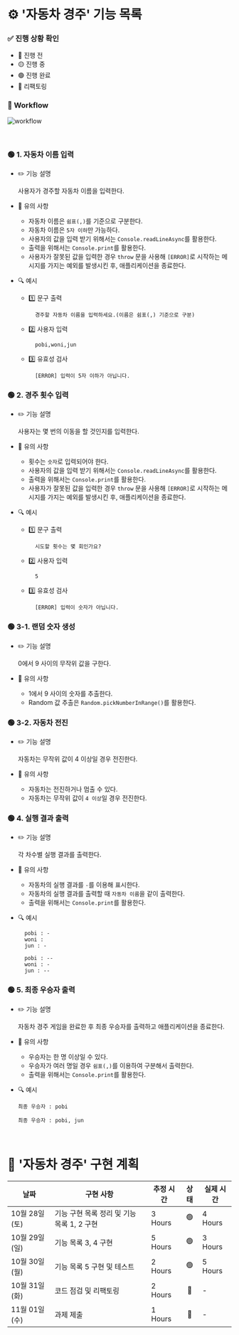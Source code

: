 # ⚙️ '자동차 경주' 기능 목록

### ✅ 진행 상황 확인

- 🔴 진행 전
- 🟡 진행 중
- 🟢 진행 완료
- 🔵 리팩토링

### 🔗 Workflow

![workflow](./workflow.png)

<br />

### 🟢 1. 자동차 이름 입력

- ✏️ 기능 설명

  사용자가 경주할 자동차 이름을 입력한다.

- 🚫 유의 사항

  - 자동차 이름은 `쉼표(,)`를 기준으로 구분한다.
  - 자동차 이름은 `5자 이하`만 가능하다.
  - 사용자의 값을 입력 받기 위해서는 `Console.readLineAsync`를 활용한다.
  - 출력을 위해서는 `Console.print`를 활용한다.
  - 사용자가 잘못된 값을 입력한 경우 `throw` 문을 사용해 `[ERROR]`로 시작하는 메시지를 가지는 예외를 발생시킨 후, 애플리케이션을 종료한다.

- 🔍 예시

  - 1️⃣ 문구 출력

          경주할 자동차 이름을 입력하세요.(이름은 쉼표(,) 기준으로 구분)

  - 2️⃣ 사용자 입력

          pobi,woni,jun

  - 3️⃣ 유효성 검사

          [ERROR] 입력이 5자 이하가 아닙니다.

### 🟢 2. 경주 횟수 입력

- ✏️ 기능 설명

  사용자는 몇 번의 이동을 할 것인지를 입력한다.

- 🚫 유의 사항

  - 횟수는 `숫자`로 입력되어야 한다.
  - 사용자의 값을 입력 받기 위해서는 `Console.readLineAsync`를 활용한다.
  - 출력을 위해서는 `Console.print`를 활용한다.
  - 사용자가 잘못된 값을 입력한 경우 `throw` 문을 사용해 `[ERROR]`로 시작하는 메시지를 가지는 예외를 발생시킨 후, 애플리케이션을 종료한다.

- 🔍 예시

  - 1️⃣ 문구 출력

          시도할 횟수는 몇 회인가요?

  - 2️⃣ 사용자 입력

          5

  - 3️⃣ 유효성 검사

          [ERROR] 입력이 숫자가 아닙니다.

### 🟢 3-1. 랜덤 숫자 생성

- ✏️ 기능 설명

  0에서 9 사이의 무작위 값을 구한다.

- 🚫 유의 사항

  - 1에서 9 사이의 숫자를 추출한다.
  - Random 값 추출은 `Random.pickNumberInRange()`를 활용한다.

### 🟢 3-2. 자동차 전진

- ✏️ 기능 설명

  자동차는 무작위 값이 4 이상일 경우 전진한다.

- 🚫 유의 사항

  - 자동차는 전진하거나 멈출 수 있다.
  - 자동차는 무작위 값이 `4 이상`일 경우 전진한다.

### 🟢 4. 실행 결과 출력

- ✏️ 기능 설명

  각 차수별 실행 결과를 출력한다.

- 🚫 유의 사항

  - 자동차의 실행 결과를 `-`를 이용해 표시한다.
  - 자동차의 실행 결과를 출력할 때 `자동차 이름`을 같이 출력한다.
  - 출력을 위해서는 `Console.print`를 활용한다.

- 🔍 예시

        pobi : -
        woni :
        jun : -

        pobi : --
        woni : -
        jun : --

### 🟢 5. 최종 우승자 출력

- ✏️ 기능 설명

  자동차 경주 게임을 완료한 후 최종 우승자를 출력하고 애플리케이션을 종료한다.

- 🚫 유의 사항

  - 우승자는 한 명 이상일 수 있다.
  - 우승자가 여러 명일 경우 `쉼표(,)`를 이용하여 구분해서 출력한다.
  - 출력을 위해서는 `Console.print`를 활용한다.

- 🔍 예시

  ```
  최종 우승자 : pobi
  ```

  ```
  최종 우승자 : pobi, jun
  ```

<br/>

# 📆 '자동차 경주' 구현 계획

<table>
<thead>
<th style="text-align: center">날짜</th>
<th style="text-align: center">구현 사항</th>
<th style="text-align: center">추정 시간</th>
<th style="text-align: center">상태</th>
<th style="text-align: center">실제 시간</th>
</thead>
<tr>
<td>10월 28일 (토)</td>
<td>기능 구현 목록 정리 및 기능 목록 1, 2 구현</td>
<td>3 Hours</td>
<td style="text-align: center">🟢</td>
<td>4 Hours</td>
</tr>
<tr>
<td>10월 29일 (일)</td>
<td>기능 목록 3, 4 구현</td>
<td>5 Hours</td>
<td style="text-align: center">🟢</td>
<td>3 Hours</td>
</tr>
<tr>
<td>10월 30일 (월)</td>
<td>기능 목록 5 구현 및 테스트</td>
<td>2 Hours</td>
<td style="text-align: center">🟢</td>
<td>5 Hours</td>
</tr>
<tr>
<td>10월 31일 (화)</td>
<td>코드 점검 및 리팩토링</td>
<td>2 Hours</td>
<td style="text-align: center">🔴</td>
<td>-</td>
</tr>
<tr>
<td>11월 01일 (수)</td>
<td>과제 제출</td>
<td>1 Hours</td>
<td style="text-align: center">🔴</td>
<td>-</td>
</tr>
</table>
